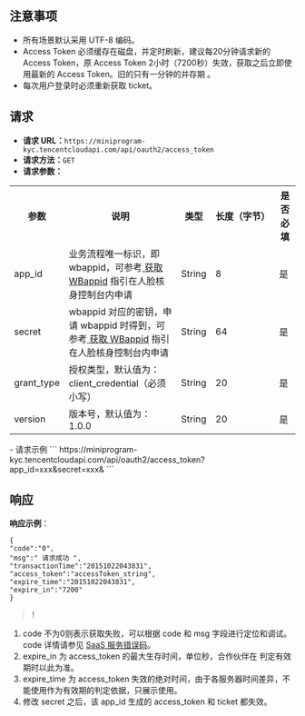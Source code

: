 ## 注意事项
- 所有场景默认采用 UTF-8 编码。
- Access Token 必须缓存在磁盘，并定时刷新，建议每20分钟请求新的 Access Token，原 Access Token 2小时（7200秒）失效，获取之后立即使用最新的 Access Token。旧的只有一分钟的并存期 。
- 每次用户登录时必须重新获取 ticket。

## 请求
- **请求 URL：**`https://miniprogram-kyc.tencentcloudapi.com/api/oauth2/access_token`	
- **请求方法：**`GET` 
- **请求参数：**
<table><tbody>
<tr><th>参数</th><th>说明</th><th>类型</th><th><nobr>长度（字节）</nobr></th><th>是否必填</th></tr>
<tr>
<td>app_id</td>
<td>业务流程唯一标识，即 wbappid，可参考<a href="https://cloud.tencent.com/document/product/1007/49634"> 获取 WBappid</a>  指引在人脸核身控制台内申请</td><td>	String	</td><td>8</td><td>	是</td></tr>
<tr>
<td>secret</td>
<td>wbappid 对应的密钥，申请 wbappid 时得到，可参考<a href="https://cloud.tencent.com/document/product/1007/49634"> 获取 WBappid</a>  指引在人脸核身控制台内申请</td>
<td>String</td>
<td>64</td>
<td>是</td>
</tr>
<tr>
<td>grant_type</td>
<td>授权类型，默认值为：client_credential（必须小写）</td>
<td>String</td>
<td>20</td>
<td>是</td>
</tr>
<tr>
<td>version</td>
<td>版本号，默认值为：1.0.0</td>
<td>String</td>
<td>20</td>
<td>是</td>
</tr>
</tbody></table>
- 请求示例
```
https://miniprogram-kyc.tencentcloudapi.com/api/oauth2/access_token?app_id=xxx&secret=xxx&
```

## 响应
**响应示例**：

```
{
"code":"0",
"msg":" 请求成功 ", 
"transactionTime":"20151022043831", 
"access_token":"accessToken_string", 
"expire_time":"20151022043831",
"expire_in":"7200"
}
```


>!
1. code 不为0则表示获取失败，可以根据 code 和 msg 字段进行定位和调试。code 详情请参见 [SaaS 服务错误码](https://cloud.tencent.com/document/product/1007/47912)。
2. expire_in 为 access_token 的最大生存时间，单位秒，合作伙伴在 判定有效期时以此为准。
3. expire_time 为 access_token 失效的绝对时间，由于各服务器时间差异，不能使用作为有效期的判定依据，只展示使用。
4. 修改 secret 之后，该 app_id 生成的 access_token 和 ticket 都失效。















